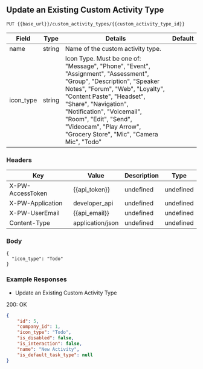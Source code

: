 ## Update an Existing Custom Activity Type

```PUT {{base_url}}/custom_activity_types/{{custom_activity_type_id}}```

|   Field                     | Type   |  Details  |  Default  |
| --------------------------- | ------ | ---------------------------------------------------------------------------------------------------------------------------------------------- | - |
| name                        | string | Name of the custom activity type.                                                                                                              |   |
| icon_type                   | string | Icon Type. Must be one of: "Message", "Phone", "Event", "Assignment", "Assessment", "Group", "Description", "Speaker Notes", "Forum", "Web", "Loyalty", "Content Paste", "Headset", "Share", "Navigation", "Notification", "Voicemail", "Room", "Edit", "Send", "Videocam", "Play Arrow", "Grocery Store", "Mic", "Camera Mic", "Todo" | |

### Headers

Key | Value | Description | Type
--- | --- | --- | ---
X-PW-AccessToken | {{api_token}} | undefined | undefined
X-PW-Application | developer_api | undefined | undefined
X-PW-UserEmail | {{api_email}} | undefined | undefined
Content-Type | application/json | undefined | undefined
### Body

```
{
  "icon_type": "Todo"
}

```
### Example Responses

- Update an Existing Custom Activity Type

200: OK
```json
{
    "id": 5,
    "company_id": 1,
    "icon_type": "Todo",
    "is_disabled": false,
    "is_interaction": false,
    "name": "New Activity",
    "is_default_task_type": null
}
```